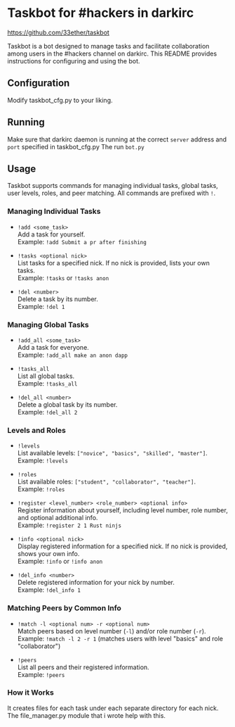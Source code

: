 # Taskbot for #hackers in darkirc

https://github.com/33ether/taskbot

Taskbot is a bot designed to manage tasks and facilitate collaboration among users in the #hackers channel on darkirc. This README provides instructions for configuring and using the bot.

## Configuration

Modify taskbot_cfg.py to your liking.

## Running

Make sure that darkirc daemon is running at the correct `server` address and `port` specified in taskbot_cfg.py
The run `bot.py`

## Usage

Taskbot supports commands for managing individual tasks, global tasks, user levels, roles, and peer matching. All commands are prefixed with `!`.

### Managing Individual Tasks

- `!add <some_task>`  
  Add a task for yourself.  
  Example: `!add Submit a pr after finishing`

- `!tasks <optional nick>`  
  List tasks for a specified nick. If no nick is provided, lists your own tasks.  
  Example: `!tasks` or `!tasks anon`

- `!del <number>`  
  Delete a task by its number.  
  Example: `!del 1`

### Managing Global Tasks

- `!add_all <some_task>`  
  Add a task for everyone.  
  Example: `!add_all make an anon dapp`

- `!tasks_all`  
  List all global tasks.  
  Example: `!tasks_all`

- `!del_all <number>`  
  Delete a global task by its number.  
  Example: `!del_all 2`

### Levels and Roles

- `!levels`  
  List available levels: `["novice", "basics", "skilled", "master"]`.  
  Example: `!levels`

- `!roles`  
  List available roles: `["student", "collaborator", "teacher"]`.  
  Example: `!roles`

- `!register <level_number> <role_number> <optional info>`  
  Register information about yourself, including level number, role number, and optional additional info.  
  Example: `!register 2 1 Rust ninjs`

- `!info <optional nick>`  
  Display registered information for a specified nick. If no nick is provided, shows your own info.  
  Example: `!info` or `!info anon`

- `!del_info <number>`  
  Delete registered information for your nick by number.  
  Example: `!del_info 1`

### Matching Peers by Common Info

- `!match -l <optional num> -r <optional num>`  
  Match peers based on level number (`-l`) and/or role number (`-r`).  
  Example: `!match -l 2 -r 1` (matches users with level "basics" and role "collaborator")

- `!peers`  
  List all peers and their registered information.  
  Example: `!peers`


### How it Works
It creates files for each task under each separate directory for each nick. The file_manager.py module that i wrote help with this.
